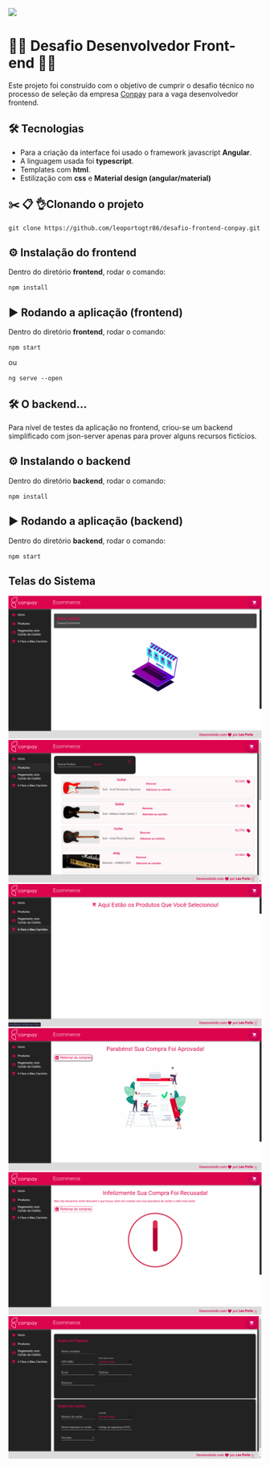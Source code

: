 ![](https://media-exp1.licdn.com/dms/image/C4D1BAQFcaBuBxIlBgw/company-background_10000/0?e=2159024400&v=beta&t=PbHmlBJb3Z87dOXefy1q6i_ZwSd9jr5sunluxbiwkCw)

# 👨‍💻 Desafio Desenvolvedor Front-end 👨‍💻

Este projeto foi construído com o objetivo de cumprir o desafio técnico no processo de seleção da empresa [Conpay](https://conpay.com.br/) para a vaga desenvolvedor frontend.



## 🛠️ Tecnologias

- Para a criação da interface foi usado o framework javascript **Angular**.
- A linguagem usada foi **typescript**.
- Templates com **html**.
- Estilização com **css** e **Material design (angular/material)**


## ✂️ 📋 👌Clonando o projeto

    git clone https://github.com/leoportogtr86/desafio-frontend-conpay.git


##  ⚙️ Instalação do frontend

Dentro do diretório **frontend**, rodar o comando:

    npm install


## ▶️ Rodando a aplicação (frontend) 


Dentro do diretório **frontend**, rodar o comando:

    npm start

ou

    ng serve --open



## 🛠 O backend...

Para nível de testes da aplicação no frontend, criou-se um backend simplificado com json-server apenas para prover alguns recursos fictícios.



## ⚙️  Instalando o backend



Dentro do diretório **backend**, rodar o comando:

    npm install


## ▶️ Rodando a aplicação (backend) 


Dentro do diretório **backend**, rodar o comando:

    npm start



## Telas do Sistema

![](https://github.com/leoportogtr86/desafio-frontend-conpay/blob/master/readme-img/tela1.png)
![](https://github.com/leoportogtr86/desafio-frontend-conpay/blob/master/readme-img/tela2.png)
![](https://github.com/leoportogtr86/desafio-frontend-conpay/blob/master/readme-img/tela3.png)
![](https://github.com/leoportogtr86/desafio-frontend-conpay/blob/master/readme-img/tela4.png)
![](https://github.com/leoportogtr86/desafio-frontend-conpay/blob/master/readme-img/tela6.png)
![](https://github.com/leoportogtr86/desafio-frontend-conpay/blob/master/readme-img/tela7.png)







 